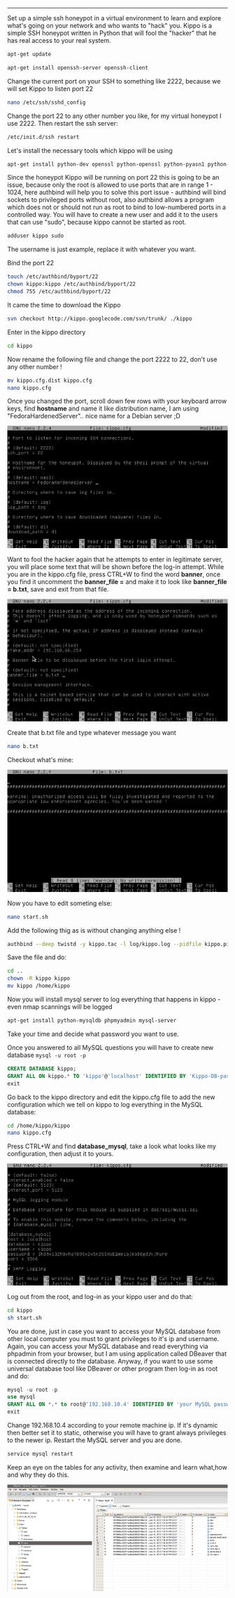 
---

Set up a simple ssh honeypot in a virtual environment to learn and explore what's going on your network and who wants to "hack" you. Kippo is a simple SSH honeypot written in Python that will fool the "hacker" that he has real  access to your real system.

```bash
apt-get update
```

```bash
apt-get install openssh-server openssh-client
```

Change the current port on your SSH to something like 2222, because we will set Kippo to listen port 22

```bash
nano /etc/ssh/sshd_config
```

Change the port 22 to any other number you like, for my virtual honeypot I use 2222. Then restart the ssh server:

```bash
/etc/init.d/ssh restart
```

Let's install the necessary tools which kippo will be using

```bash
apt-get install python-dev openssl python-openssl python-pyasn1 python-twisted subversion authbind
```

Since the honeypot Kippo will be running on port 22 this is going to be an issue, because only the root is allowed to use ports that are in range 1 - 1024, here authbind will help you to solve this port issue - authbind will bind sockets to privileged ports without root, also authbind allows a program which does not or should not run as root to bind to low-numbered ports in a controlled way. You will have to create a new user and add it to the users that can use "sudo", because kippo cannot be started as root. 

```bash
adduser kippo sudo
```

The username is just example, replace it with whatever you want.

Bind the port 22

```bash
touch /etc/authbind/byport/22
chown kippo:kippo /etc/authbind/byport/22
chmod 755 /etc/authbind/byport/22
```

It came the time to download the Kippo

```bash
svn checkout http://kippo.googlecode.com/svn/trunk/ ./kippo
```

Enter in the kippo directory

```bash
cd kippo
```

Now rename the following file and change the port 2222 to 22, don't use any other number ! 

```bash
mv kippo.cfg.dist kippo.cfg
nano kippo.cfg
```

Once you changed the port, scroll down few rows with your keyboard arrow keys, find **hostname** and name it like distribution name, I am using "FedoraHardenedServer".. nice name for a Debian server ;D

![](img/file/kippo/kippoportandhostname.png)

Want to fool the hacker again that he attempts to enter in legitimate server, you will place some text that will be shown before the log-in attempt. While you are in the kippo.cfg file, press CTRL+W to find the word **banner**, once you find it uncomment the **banner_file =** and make it to look like **banner_file = b.txt**, save and exit from that file.

![](img/file/kippo/banner.png)

Create that b.txt file and type whatever message you want

```bash
nano b.txt
```

Checkout what's mine:

![](img/file/kippo/bannertext.png)

Now you have to edit someting else:

```bash
nano start.sh
```

Add the following thig as is without changing anything else !

```bash
authbind --deep twistd -y kippo.tac -l log/kippo.log --pidfile kippo.pid
```

Save the file and do:

```bash
cd ..
chown -R kippo kippo
mv kippo /home/kippo
```

Now you will install mysql server to log everything that happens in kippo - even nmap scannings will be logged

```bash
apt-get install python-mysqldb phpmyadmin mysql-server
```

Take your time and decide what password you want to use.

Once you answered to all MySQL questions you will have to create new database `mysql -u root -p`

```sql
CREATE DATABASE kippo;
GRANT ALL ON kippo.* TO 'kippo'@'localhost' IDENTIFIED BY 'Kippo-DB-pass';
exit
```

Go back to the kippo directory and edit the kippo.cfg file to add the new configuration which we tell on kippo to log everything in the MySQL database:

```bash
cd /home/kippo/kippo
nano kippo.cfg
```

Press CTRL+W and find **database_mysql**, take a look what looks like my configuration, then adjust it to yours.

![](img/file/kippo/kippomysql.png)

Log out from the root, and log-in as your kippo user and do that:

```bash
cd kippo
sh start.sh
```

You are done, just in case you want to access your MySQL database from other local computer you must to grant privileges to it's ip and username. Again, you can access your MySQL database and read everything via phpadmin from your browser, but I am using application called DBeaver that is connected directly to the database. Anyway, if you want to use some  universal database tool like DBeaver or other program then log-in as root and do:

```sql
mysql -u root -p
use mysql
GRANT ALL ON *.* to root@'192.168.10.4' IDENTIFIED BY 'your MySQL password'; 
exit
```

Change 192.168.10.4 according to your remote machine ip. If it's dynamic then better set it to static, otherwise you will have to grant always privileges to the newer ip. Restart the MySQL server and you are done.

```bash
service mysql restart
```

Keep an eye on the tables for any activity, then examine and learn what,how and why they do this.

![](img/file/kippo/dbeaver.png)
